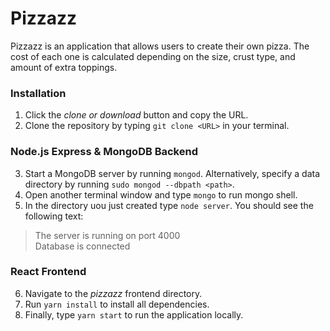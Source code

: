 # Pizzazz

Pizzazz is an application that allows users to create their own pizza. The cost of each one is calculated depending on the size, crust type, and amount of extra toppings.

### __Installation__

1. Click the _clone or download_ button and copy the URL.
2. Clone the repository by typing `git clone <URL>` in your terminal.

### __Node.js Express & MongoDB Backend__

3. Start a MongoDB server by running `mongod`. Alternatively, specify a data directory by running `sudo mongod --dbpath <path>`.
4. Open another terminal window and type `mongo` to run mongo shell.
5. In the directory uou just created type `node server`. You should see the following text:
  > The server is running on port 4000<br>
  > Database is connected


### __React Frontend__

6. Navigate to the _pizzazz_ frontend directory.
7. Run `yarn install` to install all dependencies.
8. Finally, type `yarn start` to run the application locally.
 
